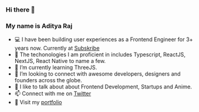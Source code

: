 ### Hi there 👋
### My name is Aditya Raj

- :computer: I have been building user experiences as a Frontend Engineer for 3+ years now. Currently at [Subskribe](https://subskribe.com)
- 🔭 The techonologies I am proficient in includes Typescript, ReactJS, NextJS, React Native to name a few.
- 🌱 I’m currently learning ThreeJS.
- 🥂 I’m looking to connect with awesome developers, designers and founders across the globe.
- 💬 I like to talk about about Frontend Development, Startups and Anime.
- 📫 Connect with me on [Twitter](https://twitter.com/ExplorerAadi)
- 🎨 Visit my [portfolio](https://exploreraadi.com)
